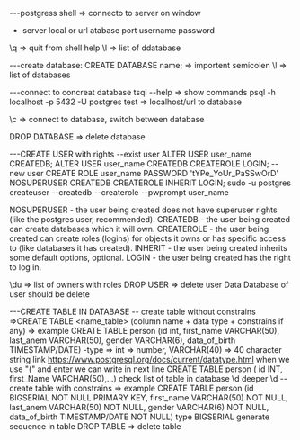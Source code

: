 ---postgress shell => connecto to server on window
- server local or url
atabase
port
username
password

\q => quit from shell
help
\l => list of ddatabase


---create database:
CREATE DATABASE name; => importent semicolen
\l => list of databases

---connect to concreat database
tsql --help => show commands
psql -h localhost -p 5432 -U postgres test => localhost/url to database

\c <database name> => connect to database, switch between database

DROP DATABASE => delete database

---CREATE USER with rights
--exist user
ALTER USER user_name CREATEDB;
ALTER USER user_name CREATEDB CREATEROLE LOGIN;
--new user
CREATE ROLE user_name PASSWORD 'tYPe_YoUr_PaSSwOrD' NOSUPERUSER CREATEDB CREATEROLE INHERIT LOGIN;
sudo -u postgres createuser --createdb --createrole --pwprompt user_name

NOSUPERUSER - the user being created does not have superuser rights (like the postgres user, recommended).
CREATEDB - the user being created can create databases which it will own.
CREATEROLE - the user being created can create roles (logins) for objects it owns or has specific access to (like databases it has created).
INHERIT - the user being created inherits some default options, optional.
LOGIN - the user being created has the right to log in.

\du => list of owners with roles
DROP USER <name> => delete user Data Database of user should be delete

---CREATE TABLE IN DATABASE
-- create table without constrains =>CREATE TABLE <name_table> (column name + data type + constrains if any) => example CREATE TABLE person (id int, first_name VARCHAR(50), last_anem VARCHAR(50), gender VARCHAR(6), data_of_birth TIMESTAMP/DATE)
-type => int => number, VARCHAR(40) => 40 character string			link https://www.postgresql.org/docs/current/datatype.html
	when we use "(" and enter we can write in next line CREATE TABLE person (
										id INT,
										first_Name VARCHAR(50),...)
	check list of table in database \d deeper \d <table name>
-- create table with constrains => example CREATE TABLE person (id BIGSERIAL NOT NULL PRIMARY KEY, first_name VARCHAR(50) NOT NULL, last_anem VARCHAR(50) NOT NULL, gender VARCHAR(6) NOT NULL, data_of_birth TIMESTAMP/DATE NOT NULL)
	type BIGSERIAL generate sequence in table
DROP TABLE <name> => delete table
